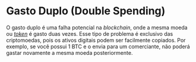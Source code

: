 # Gasto Duplo (Double Spending)

O gasto duplo é uma falha potencial na _blockchain_, onde a mesma moeda ou [_token_](Token.md) é gasto duas vezes. Esse tipo de problema é exclusivo das criptomoedas, pois os ativos digitais podem ser facilmente copiados. Por exemplo, se você possui 1 BTC e o envia para um comerciante, não poderá gastar novamente a mesma moeda posteriormente.

